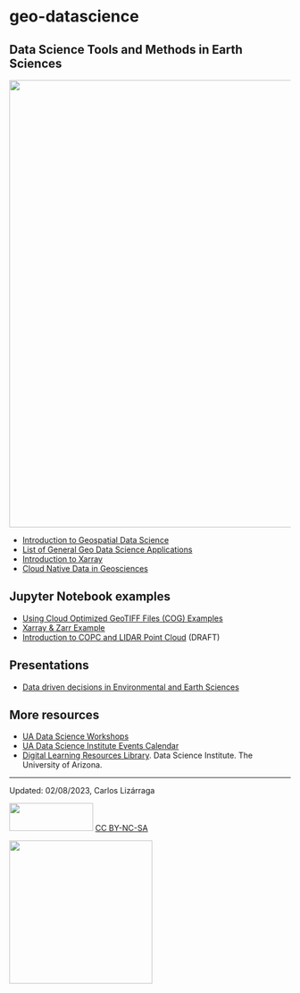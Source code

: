 # geo-datascience

 ## Data Science Tools and Methods in Earth Sciences
 
 <img src="https://images.unsplash.com/photo-1588252090896-fc811303a232?ixlib=rb-4.0.3&ixid=MnwxMjA3fDB8MHxwaG90by1wYWdlfHx8fGVufDB8fHx8&auto=format&fit=crop&w=1548&q=80" width=800>
 
 * [Introduction to Geospatial Data Science](https://github.com/clizarraga-UAD7/geo-datascience2/blob/main/intro-geo-data-sci.md)
 * [List of General Geo Data Science Applications](https://github.com/clizarraga-UAD7/geo-datascience2/blob/main/geo-ds-reads.md)
 * [Introduction to Xarray](https://github.com/clizarraga-UAD7/geo-datascience2/blob/main/intro-xarray.md)
 * [Cloud Native Data in Geosciences](https://github.com/clizarraga-UAD7/geo-datascience2/blob/main/cloud-native-data.md)
 
 ## Jupyter Notebook examples
 
 * [Using Cloud Optimized GeoTIFF Files (COG) Examples](https://github.com/clizarraga-UAD7/Notebooks/blob/main/CloudNativeDataExamples1.ipynb)
 * [Xarray & Zarr Example](https://github.com/clizarraga-UAD7/Notebooks/blob/main/XarrayZarrExample1.ipynb)
 * [Introduction to COPC and LIDAR Point Cloud](https://github.com/clizarraga-UAD7/Notebooks/blob/main/IntroCOPC_LIDARPointCloud.ipynb) (DRAFT)
 
 ## Presentations
 * [Data driven decisions in Environmental and Earth Sciences](https://docs.google.com/presentation/d/1iEqEn1BF6Wb9GwYBOXfVKiXJqjHSUGhLvRH9m6kqQQg/edit?usp=sharing)
 
 ## More resources
 * [UA Data Science Workshops](https://github.com/clizarraga-UAD7/Workshops/wiki)
 * [UA Data Science Institute Events Calendar](https://datascience.arizona.edu/calendar)
 * [Digital Learning Resources Library](https://github.com/ua-data7/LearningResources/wiki). Data Science Institute. The University of Arizona.
 
***

Updated: 02/08/2023, Carlos Lizárraga

<img src="https://upload.wikimedia.org/wikipedia/commons/thumb/4/4b/CC_BY-NC-SA.svg/800px-CC_BY-NC-SA.svg.png?20181117113353" width="150" height="50"/> [CC BY-NC-SA](https://creativecommons.org/licenses/by-nc-sa/4.0/)


[<img src="https://datascience.arizona.edu/sites/default/files/Data%20Science%20Institute_Webheader%20%281%29.svg" width="256">](https://datascience.arizona.edu)



